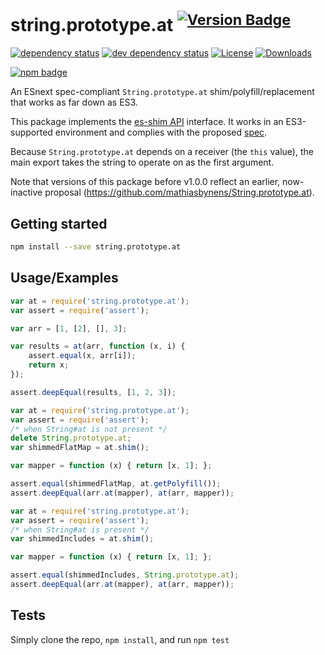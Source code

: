 # string.prototype.at <sup>[![Version Badge][npm-version-svg]][package-url]</sup>

[![dependency status][deps-svg]][deps-url]
[![dev dependency status][dev-deps-svg]][dev-deps-url]
[![License][license-image]][license-url]
[![Downloads][downloads-image]][downloads-url]

[![npm badge][npm-badge-png]][package-url]

An ESnext spec-compliant `String.prototype.at` shim/polyfill/replacement that works as far down as ES3.

This package implements the [es-shim API](https://github.com/es-shims/api) interface. It works in an ES3-supported environment and complies with the proposed [spec](https://tc39.es/proposal-item-method/).

Because `String.prototype.at` depends on a receiver (the `this` value), the main export takes the string to operate on as the first argument.

Note that versions of this package before v1.0.0 reflect an earlier, now-inactive proposal (https://github.com/mathiasbynens/String.prototype.at).

## Getting started

```sh
npm install --save string.prototype.at
```

## Usage/Examples

```js
var at = require('string.prototype.at');
var assert = require('assert');

var arr = [1, [2], [], 3];

var results = at(arr, function (x, i) {
	assert.equal(x, arr[i]);
	return x;
});

assert.deepEqual(results, [1, 2, 3]);
```

```js
var at = require('string.prototype.at');
var assert = require('assert');
/* when String#at is not present */
delete String.prototype.at;
var shimmedFlatMap = at.shim();

var mapper = function (x) { return [x, 1]; };

assert.equal(shimmedFlatMap, at.getPolyfill());
assert.deepEqual(arr.at(mapper), at(arr, mapper));
```

```js
var at = require('string.prototype.at');
var assert = require('assert');
/* when String#at is present */
var shimmedIncludes = at.shim();

var mapper = function (x) { return [x, 1]; };

assert.equal(shimmedIncludes, String.prototype.at);
assert.deepEqual(arr.at(mapper), at(arr, mapper));
```

## Tests
Simply clone the repo, `npm install`, and run `npm test`

[package-url]: https://npmjs.org/package/string.prototype.at
[npm-version-svg]: https://versionbadg.es/es-shims/String.prototype.at.svg
[deps-svg]: https://david-dm.org/es-shims/String.prototype.at.svg
[deps-url]: https://david-dm.org/es-shims/String.prototype.at
[dev-deps-svg]: https://david-dm.org/es-shims/String.prototype.at/dev-status.svg
[dev-deps-url]: https://david-dm.org/es-shims/String.prototype.at#info=devDependencies
[npm-badge-png]: https://nodei.co/npm/string.prototype.at.png?downloads=true&stars=true
[license-image]: https://img.shields.io/npm/l/string.prototype.at.svg
[license-url]: LICENSE
[downloads-image]: https://img.shields.io/npm/dm/string.prototype.at.svg
[downloads-url]: https://npm-stat.com/charts.html?package=string.prototype.at
